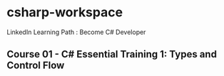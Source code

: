 # csharp-workspace
LinkedIn Learning Path : Become C# Developer

## Course 01 - C# Essential Training 1: Types and Control Flow 
